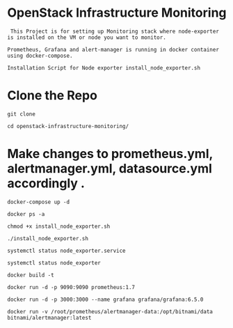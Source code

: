 # OpenStack Infrastructure Monitoring

` This Project is for setting up Monitoring stack where node-exporter is installed on the VM or node you want to monitor.`

` Prometheus, Grafana and alert-manager is running in docker container using docker-compose. `

` Installation Script for Node exporter install_node_exporter.sh `

# Clone the Repo
` git clone  `

` cd openstack-infrastructure-monitoring/ `

# Make changes to prometheus.yml, alertmanager.yml, datasource.yml accordingly .
` docker-compose up -d `

` docker ps -a `

` chmod +x install_node_exporter.sh `

`./install_node_exporter.sh `

`systemctl status node_exporter.service `

`systemctl status node_exporter `

`docker build -t `

`docker run -d -p 9090:9090 prometheus:1.7 `

`docker run -d -p 3000:3000 --name grafana grafana/grafana:6.5.0 `

`docker run -v /root/prometheus/alertmanager-data:/opt/bitnami/data bitnami/alertmanager:latest `
